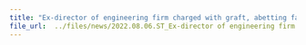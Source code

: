 ```yaml
---
title: "Ex-director of engineering firm charged with graft, abetting falsification of accounts"
file_url:  ../files/news/2022.08.06.ST_Ex-director of engineering firm charged with graft, abetting falsification of accounts.pdf
---
```


